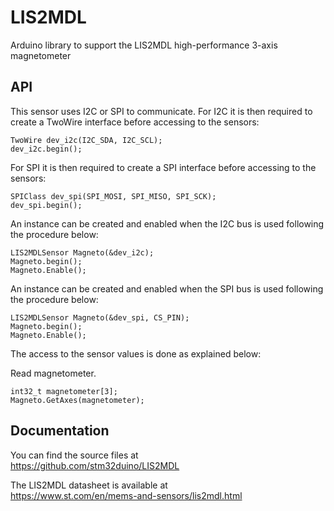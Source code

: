 # LIS2MDL
Arduino library to support the LIS2MDL high-performance 3-axis magnetometer

## API

This sensor uses I2C or SPI to communicate.
For I2C it is then required to create a TwoWire interface before accessing to the sensors:  

    TwoWire dev_i2c(I2C_SDA, I2C_SCL);  
    dev_i2c.begin();

For SPI it is then required to create a SPI interface before accessing to the sensors:  

    SPIClass dev_spi(SPI_MOSI, SPI_MISO, SPI_SCK);  
    dev_spi.begin();

An instance can be created and enabled when the I2C bus is used following the procedure below:  

    LIS2MDLSensor Magneto(&dev_i2c);
    Magneto.begin();	
    Magneto.Enable();

An instance can be created and enabled when the SPI bus is used following the procedure below:  

    LIS2MDLSensor Magneto(&dev_spi, CS_PIN);
    Magneto.begin();
    Magneto.Enable();

The access to the sensor values is done as explained below:  

  Read magnetometer.  

    int32_t magnetometer[3];
    Magneto.GetAxes(magnetometer);

## Documentation

You can find the source files at  
https://github.com/stm32duino/LIS2MDL

The LIS2MDL datasheet is available at  
https://www.st.com/en/mems-and-sensors/lis2mdl.html
